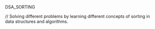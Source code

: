 DSA_SORTING

// Solving different problems by learning  different concepts of sorting in data structures and algorithms.
